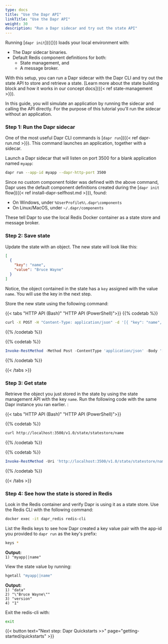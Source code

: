 ```yaml
---
type: docs
title: "Use the Dapr API"
linkTitle: "Use the Dapr API"
weight: 30
description: "Run a Dapr sidecar and try out the state API"
---
```


Running [`dapr init`]({{<ref install-dapr-selfhost.md>}}) loads your local environment with:

- The Dapr sidecar binaries.
- Default Redis component definitions for both:
  - State management, and
  - A message broker.

With this setup, you can run a Dapr sidecar with the Dapr CLI and try out the state API to store and retrieve a state. [Learn more about the state building block and how it works in our concept docs]({{< ref state-management >}}).

In this guide, you will simulate an application by running the sidecar and calling the API directly. For the purpose of this tutorial you'll run the sidecar without an application.

### Step 1: Run the Dapr sidecar

One of the most useful Dapr CLI commands is [`dapr run`]({{< ref dapr-run.md >}}). This command launches an application, together with a sidecar. 

Launch a Dapr sidecar that will listen on port 3500 for a blank application named `myapp`:

```bash
dapr run --app-id myapp --dapr-http-port 3500
```

Since no custom component folder was defined with the above command, Dapr uses the default component definitions created during the [`dapr init` flow]({{< ref install-dapr-selfhost.md >}}), found:

- On Windows, under `%UserProfile%\.dapr\components`
- On Linux/MacOS, under `~/.dapr/components`

These tell Dapr to use the local Redis Docker container as a state store and message broker.

### Step 2: Save state

Update the state with an object. The new state will look like this:

```json
[
  {
    "key": "name",
    "value": "Bruce Wayne"
  }
]
```

Notice, the object contained in the state has a `key` assigned with the value `name`. You will use the key in the next step.

Store the new state using the following command:

{{< tabs "HTTP API (Bash)" "HTTP API (PowerShell)">}}
{{% codetab %}}

```bash
curl -X POST -H "Content-Type: application/json" -d '[{ "key": "name", "value": "Bruce Wayne"}]' http://localhost:3500/v1.0/state/statestore
```
{{% /codetab %}}

{{% codetab %}}

```powershell
Invoke-RestMethod -Method Post -ContentType 'application/json' -Body '[{ "key": "name", "value": "Bruce Wayne"}]' -Uri 'http://localhost:3500/v1.0/state/statestore'
```
{{% /codetab %}}

{{< /tabs >}}

### Step 3: Get state

Retrieve the object you just stored in the state by using the state management API with the key `name`. Run the following code with the same Dapr instance you ran earlier. :

{{< tabs "HTTP API (Bash)" "HTTP API (PowerShell)">}}

{{% codetab %}}

```bash
curl http://localhost:3500/v1.0/state/statestore/name
```

{{% /codetab %}}

{{% codetab %}}

```powershell
Invoke-RestMethod -Uri 'http://localhost:3500/v1.0/state/statestore/name'
```

{{% /codetab %}}

{{< /tabs >}}

### Step 4: See how the state is stored in Redis

Look in the Redis container and verify Dapr is using it as a state store. Use the Redis CLI with the following command:

```bash
docker exec -it dapr_redis redis-cli
```

List the Redis keys to see how Dapr created a key value pair with the app-id you provided to `dapr run` as the key's prefix:

```bash
keys *
```

**Output:**  
`1) "myapp||name"`

View the state value by running:

```bash
hgetall "myapp||name"
```

**Output:**  
`1) "data"`  
`2) "\"Bruce Wayne\""`  
`3) "version"`  
`4) "1"`  

Exit the redis-cli with:

```bash
exit
```

{{< button text="Next step: Dapr Quickstarts >>" page="getting-started/quickstarts" >}}
